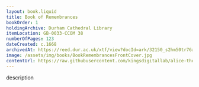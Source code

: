 ```yaml
---
layout: book.liquid
title: Book of Remembrances
bookOrder: 1
holdingArchive: Durham Cathedral Library
itemLocation: GB-0033-CCOM 38
numberOfPages: 123
dateCreated: c.1668
archivedAt: https://reed.dur.ac.uk/xtf/view?docId=ark/32150_s2hm50tr76x.xml;query=2022#comber-3
image: /assets/img/books/BookRemembrancesFrontCover.jpg
contentUrl: https://raw.githubusercontent.com/kingsdigitallab/alice-thornton/edition/texts/00_book_of_remembrances/book_of_remembrances.xml
---
```


description
